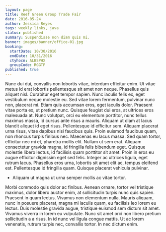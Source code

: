 ```yaml
---
layout: page
title: Reef Green Group Trade Fair
date: 2016-05-24
author: Jessica Reyes
tags: weekly links, java
status: published
summary: Suspendisse non diam quis mi.
banner: images/banner/office-01.jpg
booking:
  startDate: 10/30/2016
  endDate: 10/31/2016
  ctyhocn: ALBSPHX
  groupCode: RGGTF
published: true
---
```

Nunc dui dui, convallis non lobortis vitae, interdum efficitur enim. Ut vitae metus id erat lobortis pellentesque sit amet non neque. Phasellus quis aliquet nisl. Curabitur eget tempor sapien. Nunc iaculis felis ex, eget vestibulum neque molestie eu. Sed vitae lorem fermentum, pulvinar nunc non, placerat mi. Etiam quis accumsan eros, eget iaculis dolor. Praesent vitae porta ex, ut pretium nunc. Quisque feugiat dui eros, at ultrices eros malesuada at. Nunc volutpat, orci eu elementum porttitor, nunc tellus maximus massa, id cursus ante risus a mauris. Aliquam ut diam at lacus blandit aliquet id eget risus. Pellentesque id efficitur sem. Aliquam placerat urna risus, vitae dapibus nisi faucibus quis. Proin euismod faucibus quam, non rhoncus turpis finibus nec. Maecenas eu lacus massa. Sed quam tortor, efficitur nec mi et, pharetra mollis elit.
Nullam ut sem erat. Aliquam consectetur gravida magna, id fringilla felis bibendum eget. Quisque molestie libero lectus, id facilisis quam porttitor sit amet. Proin in eros eu augue efficitur dignissim eget sed felis. Integer ac ultrices ligula, eget rutrum lacus. Phasellus eros urna, lobortis sit amet elit ac, tempus eleifend est. Pellentesque id fringilla quam. Quisque placerat vehicula pulvinar.

* Aliquam ut magna ut urna semper mollis ac vitae tortor.

Morbi commodo quis dolor ac finibus. Aenean ornare, tortor vel tristique maximus, dolor libero auctor enim, at sollicitudin turpis nunc quis sapien. Praesent in quam lectus. Vivamus non elementum nulla. Mauris aliquam, nunc in posuere placerat, magna mi iaculis quam, eu facilisis leo lorem eu lectus. Duis molestie gravida augue, tristique euismod sem dictum sit amet. Vivamus viverra in lorem eu vulputate. Nunc sit amet orci non libero pretium sollicitudin a a risus. In id nunc vel ligula congue mattis. Ut ac lorem venenatis, rutrum turpis nec, convallis tortor. In nec dictum enim.
